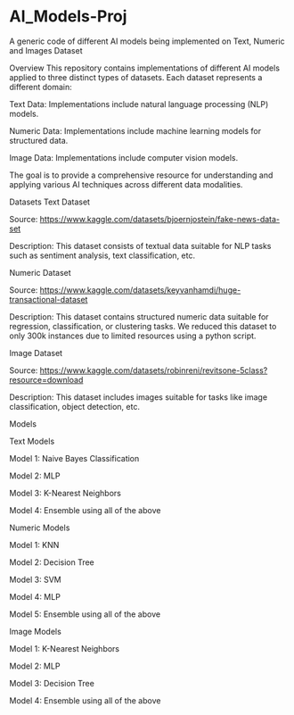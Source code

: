 # AI_Models-Proj
A generic code of different AI models being implemented on Text, Numeric and Images Dataset

Overview
This repository contains implementations of different AI models applied to three distinct types of datasets. Each dataset represents a different domain:

Text Data: Implementations include natural language processing (NLP) models.

Numeric Data: Implementations include machine learning models for structured data.

Image Data: Implementations include computer vision models.

The goal is to provide a comprehensive resource for understanding and applying various AI techniques across different data modalities.

Datasets
Text Dataset

Source: https://www.kaggle.com/datasets/bjoernjostein/fake-news-data-set

Description: This dataset consists of textual data suitable for NLP tasks such as sentiment analysis, text classification, etc.


Numeric Dataset

Source: https://www.kaggle.com/datasets/keyvanhamdi/huge-transactional-dataset

Description: This dataset contains structured numeric data suitable for regression, classification, or clustering tasks. We reduced this dataset to only 300k instances due to limited resources using a python script.


Image Dataset

Source: https://www.kaggle.com/datasets/robinreni/revitsone-5class?resource=download

Description: This dataset includes images suitable for tasks like image classification, object detection, etc.

Models

Text Models

Model 1: Naive Bayes Classification

Model 2: MLP

Model 3: K-Nearest Neighbors

Model 4: Ensemble using all of the above

Numeric Models

Model 1: KNN

Model 2: Decision Tree

Model 3: SVM

Model 4: MLP

Model 5: Ensemble using all of the above

Image Models

Model 1: K-Nearest Neighbors

Model 2: MLP

Model 3: Decision Tree

Model 4: Ensemble using all of the above
